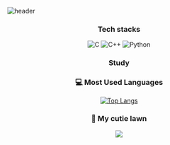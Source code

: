 ![header](https://capsule-render.vercel.app/api?type=Venom&color=b0ff92&fontColor=272727&height=300&section=header&text=WELCOME%20TO%20CHAEYEON's%20GITHUB%20&fontSize=30)


<div align = "center">

  ### Tech stacks 
<img alt="C" src ="https://img.shields.io/badge/C-A8B9CC.svg?&style=for-the-badge&logo=C&logoColor=white"/> <img alt="C++" src ="https://img.shields.io/badge/C++-00599C.svg?&style=for-the-badge&logo=C++&logoColor=white"/> <img alt="Python" src ="https://img.shields.io/badge/Python-3776AB.svg?&style=for-the-badge&logo=Python&logoColor=white"/>

  ### Study 
  


  ### 💻 Most Used Languages
[![Top Langs](https://github-readme-stats.vercel.app/api/top-langs/?username=anuraghazra)](https://github.com/anuraghazra/github-readme-stats)

### 🌱 My cutie lawn
<img src="http://mazandi.herokuapp.com/api?handle={handle}&theme=warm"/>

